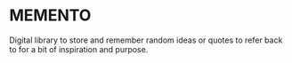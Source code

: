 # MEMENTO
Digital library to store and remember random ideas or quotes to refer back to for a bit of inspiration and purpose.

